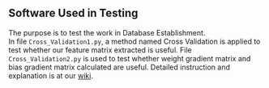 Software Used in Testing
--
The purpose is to test the work in Database Establishment.<br> 
In file `Cross_Validation1.py`, a method named Cross Validation is applied to test whether our feature matrix extracted is useful. File `Cross_Validation2.py` is used to test whether weight gradient matrix and bias gradient matrix calculated are useful.
Detailed instruction and explanation is at our [wiki](https://github.com/Real-time-embedded10/Magic-Music-Player/wiki/Cross-Validation).
